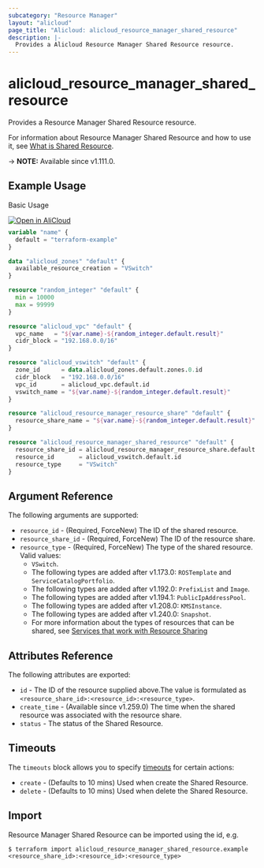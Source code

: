 ```yaml
---
subcategory: "Resource Manager"
layout: "alicloud"
page_title: "Alicloud: alicloud_resource_manager_shared_resource"
description: |-
  Provides a Alicloud Resource Manager Shared Resource resource.
---
```


# alicloud_resource_manager_shared_resource

Provides a Resource Manager Shared Resource resource.



For information about Resource Manager Shared Resource and how to use it, see [What is Shared Resource](https://www.alibabacloud.com/help/en/resource-management/latest/api-resourcesharing-2020-01-10-associateresourceshare).

-> **NOTE:** Available since v1.111.0.

## Example Usage

Basic Usage

<div style="display: block;margin-bottom: 40px;"><div class="oics-button" style="float: right;position: absolute;margin-bottom: 10px;">
  <a href="https://api.aliyun.com/terraform?resource=alicloud_resource_manager_shared_resource&exampleId=ded62a21-707b-a871-218b-b2bed5d0e1b274196330&activeTab=example&spm=docs.r.resource_manager_shared_resource.0.ded62a2170&intl_lang=EN_US" target="_blank">
    <img alt="Open in AliCloud" src="https://img.alicdn.com/imgextra/i1/O1CN01hjjqXv1uYUlY56FyX_!!6000000006049-55-tps-254-36.svg" style="max-height: 44px; max-width: 100%;">
  </a>
</div></div>

```terraform
variable "name" {
  default = "terraform-example"
}

data "alicloud_zones" "default" {
  available_resource_creation = "VSwitch"
}

resource "random_integer" "default" {
  min = 10000
  max = 99999
}

resource "alicloud_vpc" "default" {
  vpc_name   = "${var.name}-${random_integer.default.result}"
  cidr_block = "192.168.0.0/16"
}

resource "alicloud_vswitch" "default" {
  zone_id      = data.alicloud_zones.default.zones.0.id
  cidr_block   = "192.168.0.0/16"
  vpc_id       = alicloud_vpc.default.id
  vswitch_name = "${var.name}-${random_integer.default.result}"
}

resource "alicloud_resource_manager_resource_share" "default" {
  resource_share_name = "${var.name}-${random_integer.default.result}"
}

resource "alicloud_resource_manager_shared_resource" "default" {
  resource_share_id = alicloud_resource_manager_resource_share.default.id
  resource_id       = alicloud_vswitch.default.id
  resource_type     = "VSwitch"
}
```

## Argument Reference

The following arguments are supported:
* `resource_id` - (Required, ForceNew) The ID of the shared resource.
* `resource_share_id` - (Required, ForceNew) The ID of the resource share.
* `resource_type` - (Required, ForceNew) The type of the shared resource. Valid values:
  - `VSwitch`. 
  - The following types are added after v1.173.0: `ROSTemplate` and `ServiceCatalogPortfolio`. 
  - The following types are added after v1.192.0: `PrefixList` and `Image`.  
  - The following types are added after v1.194.1: `PublicIpAddressPool`.
  - The following types are added after v1.208.0: `KMSInstance`.
  - The following types are added after v1.240.0: `Snapshot`.
  - For more information about the types of resources that can be shared, see [Services that work with Resource Sharing](https://help.aliyun.com/zh/resource-management/resource-sharing/product-overview/services-that-work-with-resource-sharing?spm=api-workbench.API%20Document.0.0.32fff3cdFveEud)

## Attributes Reference

The following attributes are exported:
* `id` - The ID of the resource supplied above.The value is formulated as `<resource_share_id>:<resource_id>:<resource_type>`.
* `create_time` - (Available since v1.259.0) The time when the shared resource was associated with the resource share.
* `status` - The status of the Shared Resource.

## Timeouts

The `timeouts` block allows you to specify [timeouts](https://developer.hashicorp.com/terraform/language/resources/syntax#operation-timeouts) for certain actions:
* `create` - (Defaults to 10 mins) Used when create the Shared Resource.
* `delete` - (Defaults to 10 mins) Used when delete the Shared Resource.

## Import

Resource Manager Shared Resource can be imported using the id, e.g.

```shell
$ terraform import alicloud_resource_manager_shared_resource.example <resource_share_id>:<resource_id>:<resource_type>
```
